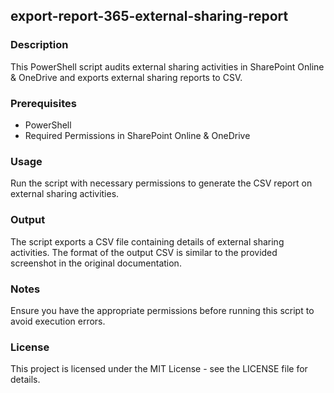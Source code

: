 ## export-report-365-external-sharing-report

### Description
This PowerShell script audits external sharing activities in SharePoint Online & OneDrive and exports external sharing reports to CSV.

### Prerequisites
- PowerShell
- Required Permissions in SharePoint Online & OneDrive

### Usage
Run the script with necessary permissions to generate the CSV report on external sharing activities.

### Output
The script exports a CSV file containing details of external sharing activities. The format of the output CSV is similar to the provided screenshot in the original documentation.

### Notes
Ensure you have the appropriate permissions before running this script to avoid execution errors.

### License
This project is licensed under the MIT License - see the LICENSE file for details.
